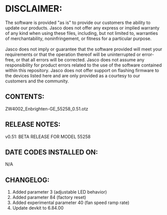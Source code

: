 # DISCLAIMER:
The software is provided "as is" to provide our customers the ability to update our products. Jasco does not offer any express or implied warranty of any kind when using these files, including, but not limited to, warranties of merchantability, noninfringement, or fitness for a particular purpose.<br>
<br>
Jasco does not imply or guarantee that the software provided will meet your requirements or that the operation thereof will be uninterrupted or error-free, or that all errors will be corrected. Jasco does not assume any responsibility for product errors related to the use of the software contained within this repository. Jasco does not offer support on flashing firmware to the devices listed here and are only provided as a courtesy to our customers and the community.

## CONTENTS:
ZW4002_Enbrighten-GE_55258_0.51.otz

## RELEASE NOTES:
v0.51: BETA RELEASE FOR MODEL 55258

## DATE CODES INSTALLED ON:
N/A

## CHANGELOG:
1. Added parameter 3 (adjustable LED behavior)
2. Added parameter 84 (factory reset)
3. Added experimental parameter 40 (fan speed ramp rate)
4. Update devkit to 6.84.00